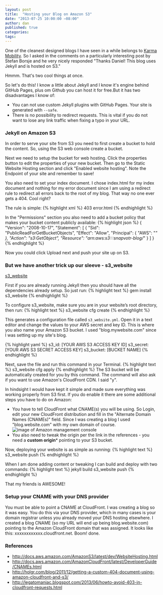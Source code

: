 ```yaml
---
layout: post
title:  "Hosting your Blog on Amazon S3"
date: "2013-07-25 10:00:00 −08:00"
author: dan
published: true
categories:
tags:
---
```


One of the cleanest designed blogs I have seen in a while belongs to [Karma Mobility](http://blog.yourkarma.com/).  So I asked in the comments on a particularly interesting post by Stefan Borsje and he very nicely responded "Thanks Daniel! This blog uses Jekyll and is hosted on S3."

Hmmm.  That's two cool things at once.
<!-- more -->

So let's do this! I know a little about Jekyll and I know it's engine behind GitHub Pages, plus om Github you can host it for free.But it has two disadvantages I know of:

* You can not use custom Jekyll plugins with GitHub Pages. Your site is generated with `--safe`.
* There is no possibility to redirect requests. This is vital if you do not want to lose any link traffic when fixing a typo in your URL.

### Jekyll on Amazon S3

In order to serve your site from S3 you need to first create a bucket to hold the content. So, using the S3 web console create a bucket.

Next we need to setup the bucket for web hosting. Click the properties button to edit the properties of your new bucket.  Then go to the Static Website Hosting section and click "Enabled website hosting". Note the Endpoint of your site and remember to save!

You also need to set your index document.  I chose index.html for my index document and nothing for my error document since I am using a redirect rule to redirect all errors back to the root of my blog.  That way no one ever gets a 404.  Cool right?

The rule is simple:
{% highlight xml %}
<RoutingRules>
  <RoutingRule>
  <Condition>
    <HttpErrorCodeReturnedEquals>403</HttpErrorCodeReturnedEquals >
  </Condition>
  <Redirect>
    <HostName>error.html</HostName>
  </Redirect>
  </RoutingRule>
</RoutingRules>
{% endhighlight %}

In the "Permissions" section you also need to add a bucket policy that makes your bucket content publicly available:
{% highlight json %}
  {
    "Version": "2008-10-17",
    "Statement": [
        {
            "Sid": "PublicReadForGetBucketObjects",
            "Effect": "Allow",
            "Principal": {
                "AWS": "*"
            },
            "Action": "s3:GetObject",
            "Resource": "arn:aws:s3:::snapvotr-blog/*"
        }
    ]
  }
{% endhighlight %}

Now you could click Upload next and push your site up on S3.

### But we have another trick up our sleeve - s3_website

[s3_website](https://github.com/laurilehmijoki/s3_website)

First if you are already running Jekyll then you should have all the dependencies already setup.  So just run:
{% highlight text %}
gem install s3_website
{% endhighlight %}

To configure s3_website, make sure you are in your website’s root directory, then run:
{% highlight text %}
s3_website cfg create
{% endhighlight %}

This generates a configuration file called `s3_website.yml`. Open it in a text editor and change the values to your AWS secret and key ID.  This is where you also name your Amazon S3 bucket.  I used "blog.mywebsite.com" since I was setting up my site's blog.

{% highlight yaml %}
s3_id: [YOUR AWS S3 ACCESS KEY ID]
s3_secret: [YOUR AWS S3 SECRET ACCESS KEY]
s3_bucket: [BUCKET NAME]
{% endhighlight %}

Next, save the file and run this command in your Terminal.
{% highlight text %}
s3_website cfg apply
{% endhighlight %}
The S3 bucket will be automatically created for you by this command. The command will also ask if you want to use Amazon's CloudFront CDN.  I said "y".

In hindsight I would have kept it simple and made sure everything was working properly from S3 first.  If you do enable it there are some additional steps you have to do on Amazon:
* You have to tell CloudFront what CNAME(s) you will be using.  So Login, edit your new CloudFront distribution and fill in the "Alternate Domain Names (CNAMEs)" field. Since I was creating a blog I used "blog.website.com" with my own domain of course. <img class="img-rounded img-responsive" alt="image of Amazon management console" src="https://dl.dropboxusercontent.com/u/300203/blog-images/CloudFront_Management_Console.png">
* You also need to tweak the origin per the link in the references - you need a **custom origin*** pointing to your S3 bucket.

Now, deploying your website is as simple as running:
{% highlight text %}
s3_website push
{% endhighlight %}

When I am done adding content or tweaking I can build and deploy with two commands:
{% highlight text %}
jekyll build
s3_website push
{% endhighlight %}

That my friends is AWESOME!

### Setup your CNAME with your DNS provider

You must be able to point a CNAME at CloudFront.  I was creating a blog so it was easy.  You do this via your DNS provider, which in many cases is your domain registrar unless you already moved your DNS hosting elsewhere.  I created a blog CNAME (so my URL will end up being blog.website.com) pointing to the Amazon CloudFront domain that was assigned.  It looks like this: xxxxxxxxxxxx.cloudfront.net.  Boom! done.

### References
- http://docs.aws.amazon.com/AmazonS3/latest/dev/WebsiteHosting.html
- http://docs.aws.amazon.com/AmazonCloudFront/latest/DeveloperGuide/CNAMEs.html
- http://holgr.com/blog/2011/12/getting-a-custom-404-document-using-amazon-cloudfront-and-s3/
- http://legatomaniac.blogspot.com/2013/06/howto-avoid-403-in-cloudfront-requests.html
